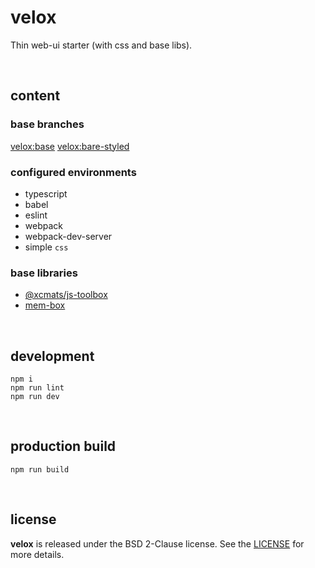 # velox

Thin web-ui starter (with css and base libs).

<br />




## content

### base branches

[velox:base](https://github.com/drmats/velox/tree/base)
[velox:bare-styled](https://github.com/drmats/velox/tree/bare-styled)

### configured environments

* typescript
* babel
* eslint
* webpack
* webpack-dev-server
* simple `css`

### base libraries

* [@xcmats/js-toolbox](https://drmats.github.io/js-toolbox/)
* [mem-box](https://drmats.github.io/mem-box/)

<br />




## development

```
npm i
npm run lint
npm run dev
```

<br />




## production build

```
npm run build
```

<br />




## license

**velox** is released under the BSD 2-Clause license. See the
[LICENSE](https://raw.githubusercontent.com/drmats/velox/master/LICENSE)
for more details.
